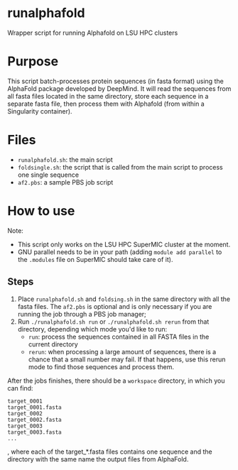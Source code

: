 # runalphafold
Wrapper script for running Alphafold on LSU HPC clusters

# Purpose

This script batch-processes protein sequences (in fasta format) using the AlphaFold package developed by DeepMind. It will read the sequences from all fasta files located in the same directory, store each sequence in a separate fasta file, then process them with Alphafold (from within a Singularity container).
    
# Files

- `runalphafold.sh`: the main script
- `foldsingle.sh`: the script that is called from the main script to process one single sequence
- `af2.pbs`: a sample PBS job script 

# How to use

Note: 
- This script only works on the LSU HPC SuperMIC cluster at the moment.
- GNU parallel needs to be in your path (adding `module add parallel` to the `.modules` file on SuperMIC should take care of it).

## Steps

1. Place `runalphafold.sh` and `foldsing.sh` in the same directory with all the fasta files. The `af2.pbs` is optional and is only necessary if you are running the job through a PBS job manager;
2. Run `./runalphafold.sh run` or `./runalphafold.sh rerun` from that directory, depending which mode you'd like to run:
    - `run`: process the sequences contained in all FASTA files in the current directory
    - `rerun`: when processing a large amount of sequences, there is a chance that a small number may fail. If that happens, use this rerun mode to find those sequences and process them.

After the jobs finishes, there should be a `workspace` directory, in which you can find:

    target_0001
    target_0001.fasta
    target_0002
    target_0002.fasta
    target_0003
    target_0003.fasta
    ...

, where each of the target_\*.fasta files contains one sequence and the directory with the same name the output files from AlphaFold.

